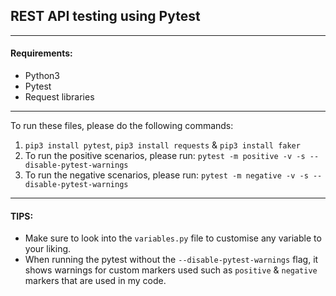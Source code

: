 ## REST API testing using Pytest

---

#### Requirements: 
* Python3
* Pytest
* Request libraries

---

To run these files, please do the following commands:

1. `pip3 install pytest`, `pip3 install requests` & `pip3 install faker`
2. To run the positive scenarios, please run: `pytest -m positive -v -s --disable-pytest-warnings`
3. To run the negative scenarios, please run: `pytest -m negative -v -s --disable-pytest-warnings`

---

#### TIPS:
* Make sure to look into the `variables.py` file to customise any variable to your liking.
* When running the pytest without the `--disable-pytest-warnings` flag, it shows warnings for custom markers used such as
  `positive` & `negative` markers that are used in my code.